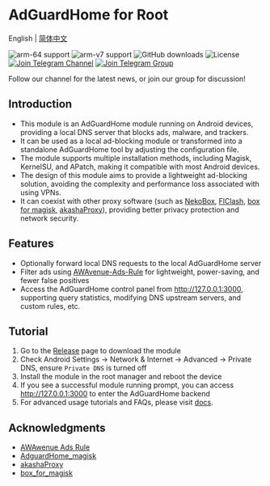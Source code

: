 # AdGuardHome for Root

English | [简体中文](README.md)

![arm-64 support](https://img.shields.io/badge/arm--64-support-ef476f?logo=linux&logoColor=white&color=ef476f)
![arm-v7 support](https://img.shields.io/badge/arm--v7-support-ffa500?logo=linux&logoColor=white&color=ffa500)
![GitHub downloads](https://img.shields.io/github/downloads/twoone-3/AdGuardHomeForRoot/total?logo=github&logoColor=white&color=ffd166)
![License](https://img.shields.io/badge/License-MIT-9b5de5?logo=opensourceinitiative&logoColor=white)
[![Join Telegram Channel](https://img.shields.io/badge/Telegram-Join%20Channel-06d6a0?logo=telegram&logoColor=white)](https://t.me/+Q3Ur_HCYdM0xM2I1)
[![Join Telegram Group](https://img.shields.io/badge/Telegram-Join%20Group-118ab2?logo=telegram&logoColor=white)](https://t.me/twoone3_tech_tips_group)

Follow our channel for the latest news, or join our group for discussion!

## Introduction

- This module is an AdGuardHome module running on Android devices, providing a local DNS server that blocks ads, malware, and trackers.
- It can be used as a local ad-blocking module or transformed into a standalone AdGuardHome tool by adjusting the configuration file.
- The module supports multiple installation methods, including Magisk, KernelSU, and APatch, making it compatible with most Android devices.
- The design of this module aims to provide a lightweight ad-blocking solution, avoiding the complexity and performance loss associated with using VPNs.
- It can coexist with other proxy software (such as [NekoBox](https://github.com/MatsuriDayo/NekoBoxForAndroid), [FlClash](https://github.com/chen08209/FlClash), [box for magisk](https://github.com/taamarin/box_for_magisk), [akashaProxy](https://github.com/akashaProxy/akashaProxy)), providing better privacy protection and network security.

## Features

- Optionally forward local DNS requests to the local AdGuardHome server
- Filter ads using [AWAvenue-Ads-Rule](https://github.com/TG-Twilight/AWAvenue-Ads-Rule) for lightweight, power-saving, and fewer false positives
- Access the AdGuardHome control panel from <http://127.0.0.1:3000>, supporting query statistics, modifying DNS upstream servers, and custom rules, etc.

## Tutorial

1. Go to the [Release](https://github.com/twoone-3/AdGuardHomeForRoot/releases/latest) page to download the module
2. Check Android Settings -> Network & Internet -> Advanced -> Private DNS, ensure `Private DNS` is turned off
3. Install the module in the root manager and reboot the device
4. If you see a successful module running prompt, you can access <http://127.0.0.1:3000> to enter the AdGuardHome backend
5. For advanced usage tutorials and FAQs, please visit [docs](/docs/index.md).

## Acknowledgments

- [AWAwenue Ads Rule](https://github.com/TG-Twilight/AWAvenue-Ads-Rule)
- [AdguardHome_magisk](https://github.com/410154425/AdGuardHome_magisk)
- [akashaProxy](https://github.com/ModuleList/akashaProxy)
- [box_for_magisk](https://github.com/taamarin/box_for_magisk)
